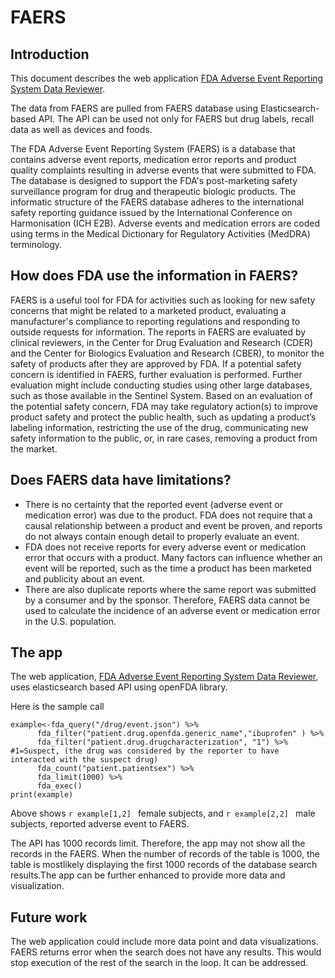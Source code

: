 # FAERS

## Introduction

This document describes the web application [FDA Adverse Event Reporting System Data Reviewer](https://stomioka.shinyapps.io/FAERS/).

The data from FAERS are pulled from FAERS database using Elasticsearch-based API. The API can be used not only for FAERS but drug labels, recall data as well as devices and foods. 

The FDA Adverse Event Reporting System (FAERS) is a database that contains adverse event reports, medication error reports and product quality complaints resulting in adverse events that were submitted to FDA. The database is designed to support the FDA's post-marketing safety surveillance program for drug and therapeutic biologic products. The informatic structure of the FAERS database adheres to the international safety reporting guidance issued by the International Conference on Harmonisation (ICH E2B). Adverse events and medication errors are coded using terms in the Medical Dictionary for Regulatory Activities (MedDRA) terminology.


## How does FDA use the information in FAERS?

FAERS is a useful tool for FDA for activities such as looking for new safety concerns that might be related to a marketed product, evaluating a manufacturer's compliance to reporting regulations and responding to outside requests for information. The reports in FAERS are evaluated by clinical reviewers, in the Center for Drug Evaluation and Research (CDER) and the Center for Biologics Evaluation and Research (CBER), to monitor the safety of products after they are approved by FDA. 
 If a potential safety concern is identified in FAERS, further evaluation is performed. Further evaluation might include conducting studies using other large databases, such as those available in the Sentinel System. Based on an evaluation of the potential safety concern, FDA may take regulatory action(s) to improve product safety and protect the public health, such as updating a product’s labeling information, restricting the use of the drug, communicating new safety information to the public, or, in rare cases, removing a product from the market.   

## Does FAERS data have limitations?

 - There is no certainty that the reported event (adverse event or medication error) was due to the product. FDA does not require that a causal relationship between a product and event be proven, and reports do not always contain enough detail to properly evaluate an event. 
- FDA does not receive reports for every adverse event or medication error that occurs with a product. Many factors can influence whether an event will be reported, such as the time a product has been marketed and publicity about an event. 
- There are also duplicate reports where the same report was submitted by a consumer and by the sponsor. Therefore, FAERS data cannot be used to calculate the incidence of an adverse event or medication error in the U.S. population. 

## The app

The web application, [FDA Adverse Event Reporting System Data Reviewer](https://stomioka.shinyapps.io/FAERS/), uses elasticsearch based API using openFDA library.

Here is the sample call
```{r}
example<-fda_query("/drug/event.json") %>%
      fda_filter("patient.drug.openfda.generic_name","ibuprofen" ) %>%
      fda_filter("patient.drug.drugcharacterization", "1") %>% #1=Suspect, (the drug was considered by the reporter to have interacted with the suspect drug)
      fda_count("patient.patientsex") %>%
      fda_limit(1000) %>%
      fda_exec()
print(example)
```
Above shows `r example[1,2] ` female subjects, and  `r example[2,2] ` male subjects, reported adverse event to FAERS.

The API has 1000 records limit. Therefore, the app may not show all the records in the FAERS. When the number of records of the table is 1000, the table is mostlikely displaying the first 1000 records of the database search results.The app can be further enhanced to provide more data and visualization.

## Future work

The web application could include more data point and data visualizations. FAERS returns error when the search does not have any results. This would stop execution of the rest of the search in the loop. It can be addressed.
